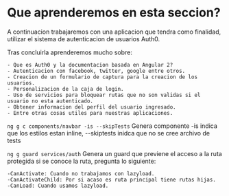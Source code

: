 # Que aprenderemos en esta seccion?

A continuacion trabajaremos con una aplicacion que tendra como finalidad, utilizar el sistema de autenticacion de usuarios Auth0.

Tras concluirla aprenderemos mucho sobre:

	- Que es Auth0 y la documentacion basada en Angular 2?
	- Autenticacion con facebook, twitter, google entre otros.
	- Creacion de un formulario de captura para la creacion de los usuarios.
	- Personalizacion de la caja de login.
	- Uso de servicios para bloquear rutas que no son validas si el usuario no esta autenticado.
	- Obtener informacion del perfil del usuario ingresado.
	- Entre otras cosas utiles para nuestras aplicaciones.

`ng g c components/navbar -is --skipTests` Genera componente -is indica que los estilos estan inline, --skiptests inidca que no se cree archivo de tests

`ng g guard services/auth` Genera un guard que previene el acceso a la ruta protegida si se conoce la ruta, pregunta lo siguiente:

	-CanActivate: Cuando no trabajamos con lazyload.
	-CanActivateChild: Por si acaso es ruta principal tiene rutas hijas.
	-CanLoad: Cuando usamos lazyload.
